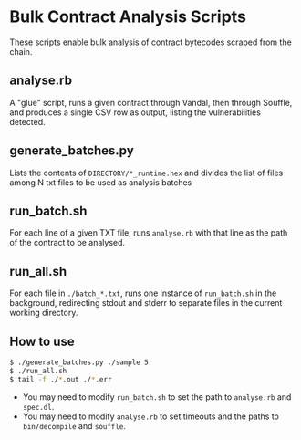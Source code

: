 # Bulk Contract Analysis Scripts

These scripts enable bulk analysis of contract bytecodes scraped from the chain.

## analyse.rb

A "glue" script, runs a given contract through Vandal, then through Souffle,
and produces a single CSV row as output, listing the vulnerabilities detected.

## generate_batches.py

Lists the contents of `DIRECTORY/*_runtime.hex` and divides the list of files
among N txt files to be used as analysis batches

## run_batch.sh

For each line of a given TXT file, runs `analyse.rb` with that line as the path
of the contract to be analysed.

## run_all.sh

For each file in `./batch_*.txt`, runs one instance of `run_batch.sh` in the
background, redirecting stdout and stderr to separate files in the current
working directory.

## How to use

```sh
$ ./generate_batches.py ./sample 5
$ ./run_all.sh
$ tail -f ./*.out ./*.err
```

- You may need to modify `run_batch.sh` to set the path to `analyse.rb` and `spec.dl`.
- You may need to modify `analyse.rb` to set timeouts and the paths to `bin/decompile` and `souffle`.
